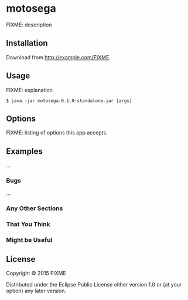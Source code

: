 # motosega

FIXME: description

## Installation

Download from http://example.com/FIXME.

## Usage

FIXME: explanation

    $ java -jar motosega-0.1.0-standalone.jar [args]

## Options

FIXME: listing of options this app accepts.

## Examples

...

### Bugs

...

### Any Other Sections
### That You Think
### Might be Useful

## License

Copyright © 2015 FIXME

Distributed under the Eclipse Public License either version 1.0 or (at
your option) any later version.
